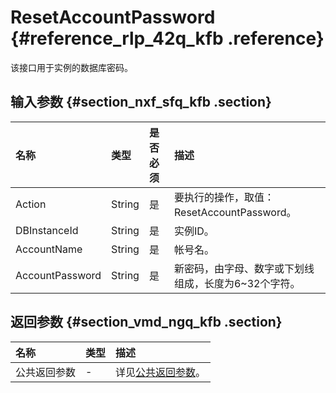 # ResetAccountPassword {#reference_rlp_42q_kfb .reference}

该接口用于实例的数据库密码。

## 输入参数 {#section_nxf_sfq_kfb .section}

|名称|类型|是否必须|描述|
|:-|:-|:---|:-|
|Action|String|是|要执行的操作，取值：ResetAccountPassword。|
|DBInstanceId|String|是|实例ID。|
|AccountName|String|是|帐号名。|
|AccountPassword|String|是|新密码，由字母、数字或下划线组成，长度为6~32个字符。|

## 返回参数 {#section_vmd_ngq_kfb .section}

|名称|类型|描述|
|:-|:-|:-|
|公共返回参数|-|详见[公共返回参数](cn.zh-CN/API参考/公共参数.md#)。|

